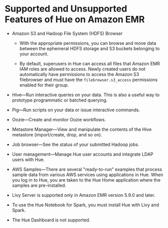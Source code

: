 # Supported and Unsupported Features of Hue on Amazon EMR<a name="emr-hue-supported-features"></a>

+ Amazon S3 and Hadoop File System \(HDFS\) Browser

  + With the appropriate permissions, you can browse and move data between the ephemeral HDFS storage and S3 buckets belonging to your account\. 

  + By default, superusers in Hue can access all files that Amazon EMR IAM roles are allowed to access\. Newly created users do not automatically have permissions to access the Amazon S3 filebrowser and must have the `filebrowser.s3_access` permissions enabled for their group\.

+ Hive—Run interactive queries on your data\. This is also a useful way to prototype programmatic or batched querying\.

+ Pig—Run scripts on your data or issue interactive commands\.

+ Oozie—Create and monitor Oozie workflows\.

+ Metastore Manager—View and manipulate the contents of the Hive metastore \(import/create, drop, and so on\)\. 

+ Job browser—See the status of your submitted Hadoop jobs\.

+ User management—Manage Hue user accounts and integrate LDAP users with Hue\.

+ AWS Samples—There are several "ready\-to\-run" examples that process sample data from various AWS services using applications in Hue\. When you log in to Hue, you are taken to the Hue Home application where the samples are pre\-installed\.

+ Livy Server is supported only in Amazon EMR version 5\.9\.0 and later\.

+ To use the Hue Notebook for Spark, you must install Hue with Livy and Spark\.

+ The Hue Dashboard is not supported\.